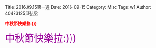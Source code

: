 Title: 2016.09.15第一週
Date: 2016-09-15
Category: Misc
Tags: w1
Author: 40423125邱弘丞

<b><font color="red">中秋節快樂拉:)))</font></b>


<!-- PELICAN_END_SUMMARY -->

<font color="#990099"><font size="6">中秋節快樂拉:)))</font></font>


